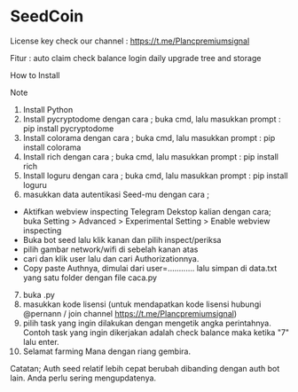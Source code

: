 # SeedCoin


License key check our channel : https://t.me/Plancpremiumsignal

Fitur : 
auto claim
check balance
login daily
upgrade tree and storage



How to Install 


Note
1. Install Python
2. Install pycryptodome dengan cara ; buka cmd, lalu masukkan prompt : pip install pycryptodome
3. Install colorama dengan cara ; buka cmd, lalu masukkan prompt : pip install colorama
4. Install rich dengan cara ; buka cmd, lalu masukkan prompt : pip install rich 
5. Install loguru dengan cara ; buka cmd, lalu masukkan prompt : pip install loguru
6. masukkan data autentikasi Seed-mu dengan cara ;
- Aktifkan webview inspecting Telegram Dekstop kalian dengan cara; buka Setting > Advanced > Experimental Setting > Enable webview inspecting
- Buka bot seed lalu klik kanan dan pilih inspect/periksa
- pilih gambar network/wifi di sebelah kanan atas
- cari dan klik user lalu dan cari Authorizationnya. 
- Copy paste Authnya, dimulai dari  user=............ lalu simpan di data.txt yang satu folder dengan file caca.py
7. buka .py 
8. masukkan kode lisensi (untuk mendapatkan kode lisensi hubungi @pernann / join channel https://t.me/Plancpremiumsignal)
9. pilih task yang ingin dilakukan dengan mengetik angka perintahnya. Contoh task yang ingin dikerjakan adalah check balance maka ketika "7" lalu enter. 
10. Selamat farming Mana dengan riang gembira.

Catatan; Auth seed relatif lebih cepat berubah dibanding dengan auth bot lain. Anda perlu sering mengupdatenya.
